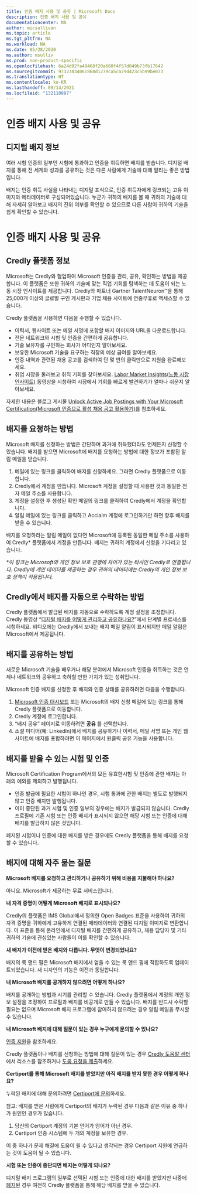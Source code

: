 ```yaml
---
title: 인증 배지 사용 및 공유 | Microsoft Docs
description: 인증 배지 사용 및 공유
documentationcenter: NA
author: micsullivan
ms.topic: article
ms.tgt_pltfrm: NA
ms.workload: NA
ms.date: 05/28/2020
ms.author: msulliv
ms.prod: non-product-specific
ms.openlocfilehash: 6a24d92fa49468f20a660f4f57d049b73fb17642
ms.sourcegitcommit: 9732383406c868d1279ca5ca79d423c5b99be073
ms.translationtype: HT
ms.contentlocale: ko-KR
ms.lasthandoff: 09/14/2021
ms.locfileid: "132110897"
---
```

# <a name="use-and-share-certification-badges"></a>인증 배지 사용 및 공유

## <a name="about-digital-badges"></a>디지털 배지 정보

여러 시험 인증의 일부인 시험에 통과하고 인증을 취득하면 배지를 받습니다. 디지털 배지를 통해 전 세계와 성과를 공유하는 것은 다른 사람에게 기술에 대해 알리는 좋은 방법입니다.

배지는 인증 취득 사실을 나타내는 디지털 표식으로, 인증 취득자에게 링크되는 고유 이미지와 메타데이터로 구성되어있습니다. 누군가 귀하의 배지를 볼 때 귀하의 기술에 대해 자세히 알아보고 배지의 진위 여부를 확인할 수 있으므로 다른 사람이 귀하의 기술을 쉽게 확인할 수 있습니다.

# 인증 배지 사용 및 공유

## <a name="about-the-credly-platform"></a>Credly 플랫폼 정보

Microsoft는 Credly와 협업하여 Microsoft 인증을 관리, 공유, 확인하는 방법을 제공합니다. 이 플랫폼은 또한 귀하의 기술에 맞는 직업 기회를 탐색하는 데 도움이 되는 노동 시장 인사이트를 제공합니다. Credly와 파트너 Gartner TalentNeuron™을 통해 25,000개 이상의 글로벌 구인 게시판과 기업 채용 사이트에 연중무휴로 액세스할 수 있습니다.

Credly 플랫폼을 사용하면 다음을 수행할 수 있습니다.
- 이력서, 웹사이트 또는 메일 서명에 포함할 배지 이미지와 URL을 다운로드합니다.
- 전문 네트워크와 시험 및 인증을 간편하게 공유합니다.
- 기술 보유자를 구인하는 회사가 어디인지 알아보세요.
- 보유한 Microsoft 기술을 요구하는 직장의 예상 급여를 알아보세요.
- 인증 내역과 관련된 채용 공고를 검색하여 단 몇 번의 클릭만으로 지원을 완료해보세요.
- 취업 시장을 둘러보고 취직 기회를 찾아보세요. [Labor Market Insights(노동 시장 인사이트)](https://support.credly.com/hc/en-us/articles/360041974091-Video-What-labor-market-insights-are-available-with-my-badge) 동영상을 시청하여 시장에서 기회를 빠르게 발견하기가 얼마나 쉬운지 알아보세요.

자세한 내용은 블로그 게시물 [Unlock Active Job Postings with Your Microsoft Certification(Microsoft 인증으로 활성 채용 공고 활용하기)](/learn/certifications/posts/unlock-active-job-postings-with-your-microsoft-certification)를 참조하세요.

## <a name="how-to-claim-your-badges"></a>배지를 요청하는 방법

Microsoft 배지를 신청하는 방법은 간단하며 과거에 취득했더라도 언제든지 신청할 수 있습니다. 배지를 받으면 Microsoft에 배지를 요청하는 방법에 대한 정보가 포함된 알림 메일을 받습니다.

1. 메일에 있는 링크를 클릭하여 배지를 신청하세요. 그러면 Credly 플랫폼으로 이동합니다.
2. Credly에서 계정을 만듭니다. Microsoft 계정을 설정할 때 사용한 것과 동일한 전자 메일 주소를 사용합니다.
3. 계정을 설정한 후 생성된 확인 메일의 링크를 클릭하여 Credly에서 계정을 확인합니다.
4. 알림 메일에 있는 링크를 클릭하고 Acclaim 계정에 로그인하기만 하면 향후 배지를 받을 수 있습니다.

배지를 요청하라는 알림 메일이 없다면 Microsoft에 등록된 동일한 메일 주소를 사용하여 Credly* 플랫폼에서 계정을 만듭니다. 배지는 귀하의 계정에서 신청을 기다리고 있습니다.

_*이 링크는 Microsoft와 개인 정보 보호 관행에 차이가 있는 타사인 Credly로 연결됩니다. Credly에 개인 데이터를 제공하는 경우 귀하의 데이터에는 Credly의 개인 정보 보호 정책이 적용됩니다._

## <a name="how-to-automatically-accept-badges-from-credly"></a>Credly에서 배지를 자동으로 수락하는 방법

Credly 플랫폼에서 발급된 배지를 자동으로 수락하도록 계정 설정을 조정합니다. Credly 동영상 “[디지털 배지를 어떻게 관리하고 공유하나요?](https://support.credly.com/hc/en-us/articles/360021222231-How-do-I-manage-and-share-my-digital-badge-)”에서 단계별 프로세스를 시청하세요. 비디오에는 Credly에서 보내는 배지 메일 알림이 표시되지만 메일 알림은 Microsoft에서 제공됩니다.

## <a name="how-to-share-your-badge"></a>배지를 공유하는 방법

새로운 Microsoft 기술을 배우거나 해당 분야에서 Microsoft 인증을 취득하는 것은 언제나 네트워크와 공유하고 축하할 만한 가치가 있는 성취입니다.

Microsoft 인증 배지를 신청한 후 배지와 인증 상태를 공유하려면 다음을 수행합니다.

1. [Microsoft 인증 대시보드](https://aka.ms/certdashboard) 또는 Microsoft의 배지 신청 메일에 있는 링크를 통해 Credly 플랫폼으로 이동합니다.
2. Credly 계정에 로그인합니다.
3. “배지 공유” 페이지로 이동하려면 **공유** 를 선택합니다.
4. 소셜 미디어(예: LinkedIn)에서 배지를 공유하거나 이력서, 메일 서명 또는 개인 웹 사이트에 배지를 포함하려면 이 페이지에서 원클릭 공유 기능을 사용합니다.

## <a name="exams-and-certifications-eligible-for-a-badge"></a>배지를 받을 수 있는 시험 및 인증

Microsoft Certification Program에서의 모든 유효한시험 및 인증에 관한 배지는 아래의 예외를 제외하고 발행됩니다.

- 인증 발급에 필요한 시험이 하나인 경우, 시험 통과에 관한 배지는 별도로 발행되지 않고 인증 배지만 발행됩니다.
- 이미 중단된 과거 시험 및 인증 일부의 경우에는 배지가 발급되지 않습니다. Credly 프로필에 기존 시험 또는 인증 배지가 표시되지 않으면 해당 시험 또는 인증에 대해 배지를 발급하지 않은 것입니다.

폐지된 시험이나 인증에 대한 배지를 받은 경우에도 Credly 플랫폼을 통해 배지를 요청할 수 있습니다.

## <a name="frequently-asked-questions-about-badges"></a>배지에 대해 자주 묻는 질문

**Microsoft 배지를 요청하고 관리하거나 공유하기 위해 비용을 지불해야 하나요?**

아니요. Microsoft가 제공하는 무료 서비스입니다.

**내 자격 증명이 어떻게 Microsoft 배지로 표시되나요?**

Credly의 플랫폼은 IMS Global에서 정의한 Open Badges 표준을 사용하여 귀하의 자격 증명을 귀하에게 고유하게 연결된 메타데이터와 연결된 디지털 이미지로 변환합니다. 이 표준을 통해 온라인에서 디지털 배지를 간편하게 공유하고, 채용 담당자 및 기타 귀하의 기술에 관심있는 사람들이 이를 확인할 수 있습니다.

**새 배지가 이전에 받은 배지와 다릅니다. 무엇이 변경되었나요?**

배지의 룩 앤드 필은 Microsoft 배지에서 얻을 수 있는 룩 앤드 필에 적합하도록 업데이트되었습니다. 새 디자인의 기능은 이전과 동일합니다.

**내 Microsoft 배지를 공개하지 않으려면 어떻게 하나요?**

배지를 공개하는 방법과 시기를 관리할 수 있습니다. Credly 플랫폼에서 계정의 개인 정보 설정을 조정하여 프로필과 배지를 비공개로 만들 수 있습니다. 배지를 반드시 수락할 필요는 없으며 Microsoft 배지 프로그램에 참여하지 않으려는 경우 알림 메일을 무시할 수 있습니다.

**내 Microsoft 배지에 대해 질문이 있는 경우 누구에게 문의할 수 있나요?**

[인증 지원](/learn/certifications/help)을 참조하세요.

Credly 플랫폼이나 배지를 신청하는 방법에 대해 질문이 있는 경우 [Credly 도움말 센터](https://support.credly.com/hc/en-us)에서 리소스를 참조하거나 [도움 요청을 제출](https://support.credly.com/hc/en-us/requests/new)하세요.

**Certiport를 통해 Microsoft 배지를 받았지만 아직 배지를 받지 못한 경우 어떻게 하나요?**

누락된 배지에 대해 문의하려면 [Certiport에 문의](https://certiport.pearsonvue.com/Support/Support-for-test-candidates/Customer-service)하세요.

참고: 배지를 받은 사람에게 Certiport의 배지가 누락된 경우 다음과 같은 이유 중 하나가 원인인 경우가 많습니다.

1. 당신의 Certiport 계정의 기본 언어가 영어가 아닌 경우.
2. Certiport 인증 시스템에 두 개의 계정을 보유한 경우.

이 중 하나가 문제 해결에 도움이 될 수 있다고 생각되는 경우 Certiport 지원에 언급하는 것이 도움이 될 수 있습니다.

**시험 또는 인증이 중단되면 배지는 어떻게 되나요?**

디지털 배지 프로그램의 일부로 선택된 시험 또는 인증에 대한 배지를 받았지만 나중에 [폐지](/learn/certifications/retired-certifications)된 경우 여전히 Credly 플랫폼을 통해 해당 배지를 받을 수 있습니다.